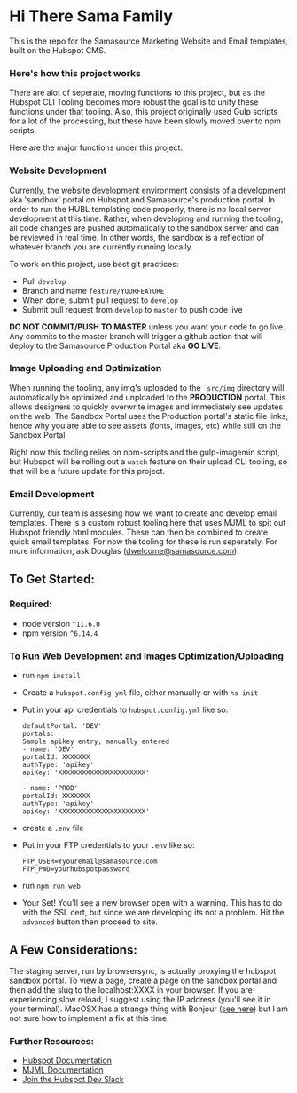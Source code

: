 # **Hi There Sama Family**

This is the repo for the Samasource Marketing Website and Email templates, built on the Hubspot CMS.

### **Here's how this project works**

There are alot of seperate, moving functions to this project, but as the Hubspot CLI Tooling becomes more robust the goal is to unify these functions under that tooling. Also, this project originally used Gulp scripts for a lot of the processing, but these have been slowly moved over to npm scripts.

Here are the major functions under this project:

### **Website Development**

Currently, the website development environment consists of a development aka 'sandbox' portal on Hubspot and Samasource's production portal. In order to run the HUBL templating code properly, there is no local server development at this time. Rather, when developing and running the tooling, all code changes are pushed automatically to the sandbox server and can be reviewed in real time. In other words, the sandbox is a reflection of whatever branch you are currently running locally.

To work on this project, use best git practices: 
* Pull `develop`
* Branch and name `feature/YOURFEATURE`
* When done, submit pull request to `develop`
* Submit pull request from `develop` to `master` to push code live

**DO NOT COMMIT/PUSH TO MASTER** unless you want your code to go live. Any commits to the master branch will trigger a github action that will deploy to the Samasource Production Portal aka **GO LIVE**.

### **Image Uploading and Optimization**

When running the tooling, any img's uploaded to the `_src/img` directory will automatically be optimized and unploaded to the **PRODUCTION** portal. This allows designers to quickly overwrite images and immediately see updates on the web. The Sandbox Portal uses the Production portal's static file links, hence why you are able to see assets (fonts, images, etc) while still on the Sandbox Portal

Right now this tooling relies on npm-scripts and the gulp-imagemin script, but Hubspot will be rolling out a `watch` feature on their upload CLI tooling, so that will be a future update for this project.

### **Email Development**

Currently, our team is assesing how we want to create and develop email templates. There is a custom robust tooling here that uses MJML to spit out Hubspot friendly html modules. These can then be combined to create quick email templates. For now the tooling for these is run seperately. For more information, ask Douglas (dwelcome@samasource.com).

## **To Get Started:**

### Required:
* node version `^11.6.0`
* npm version `^6.14.4`

### To Run Web Development and Images Optimization/Uploading

* run `npm install`
* Create a `hubspot.config.yml` file, either manually or with `hs init`
* Put in your api credentials to `hubspot.config.yml` like so:
    ```
    defaultPortal: 'DEV'
    portals:
   Sample apikey entry, manually entered
  - name: 'DEV'
    portalId: XXXXXXX
    authType: 'apikey'
    apiKey: 'XXXXXXXXXXXXXXXXXXXXXX'
  
  - name: 'PROD'
    portalId: XXXXXXX
    authType: 'apikey'
    apiKey: 'XXXXXXXXXXXXXXXXXXXXXX' 
    ```

* create a `.env` file
* Put in your FTP credentials to your `.env` like so:
    ```
    FTP_USER=Yyouremail@samasource.com
    FTP_PWD=yourhubspotpassword
    ```
* run `npm run web`
* Your Set! You'll see a new browser open with a warning. This has to do with the SSL cert, but since we are developing its not a problem. Hit the `advanced` button then proceed to site.

## **A Few Considerations:**

The staging server, run by browsersync, is actually proxying the hubspot sandbox portal. To view a page, create a page on the sandbox portal and then add the slug to the localhost:XXXX in your browser. If you are experiencing slow reload, I suggest using the IP address (you'll see it in your terminal). MacOSX has a strange thing with Bonjour (<a href="https://stackoverflow.com/questions/24807786/browsersync-extremely-slow">see here</a>) but I am not sure how to implement a fix at this time.



### Further Resources:

* <a href="https://designers.hubspot.com/docs?_ga=2.52381166.650833058.1588003746-332362308.1582046786">Hubspot Documentation</a>
* <a href="https://mjml.io/documentation/">MJML Documentation</a>
* <a href="https://designers.hubspot.com/slack">Join the Hubspot Dev Slack</a>



